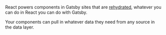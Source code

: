 React powers components in Gatsby sites that are [rehydrated](/docs/glossary#hydration), whatever you can do in React you can do with Gatsby.

Your components can pull in whatever data they need from any source in the data layer.
